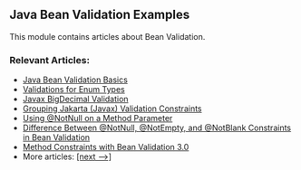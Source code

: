 ## Java Bean Validation Examples

This module contains articles about Bean Validation.

### Relevant Articles: 
- [Java Bean Validation Basics](https://www.baeldung.com/java-validation)
- [Validations for Enum Types](https://www.baeldung.com/javax-validations-enums)
- [Javax BigDecimal Validation](https://www.baeldung.com/javax-bigdecimal-validation)
- [Grouping Jakarta (Javax) Validation Constraints](https://www.baeldung.com/javax-validation-groups)
- [Using @NotNull on a Method Parameter](https://www.baeldung.com/java-notnull-method-parameter)
- [Difference Between @NotNull, @NotEmpty, and @NotBlank Constraints in Bean Validation](https://www.baeldung.com/java-bean-validation-not-null-empty-blank)
- [Method Constraints with Bean Validation 3.0](https://www.baeldung.com/javax-validation-method-constraints)
- More articles: [[next -->]](../javaxval-2)
